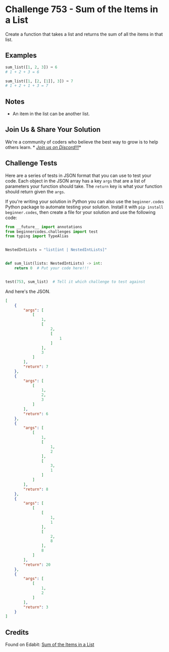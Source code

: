 # Challenge 753 - Sum of the Items in a List

Create a function that takes a list and returns the sum of all the items in that list.

## Examples
```python
sum_list([1, 2, 3]) ➞ 6
# 1 + 2 + 3 = 6

sum_list([1, [2, [1]], 3]) ➞ 7
# 1 + 2 + 1 + 3 = 7
```
## Notes

- An item in the list can be another list.

## Join Us & Share Your Solution

We're a community of coders who believe the best way to grow is to help others learn. *
*[Join us on Discord!!!](https://discord.gg/sfHykntuGy)**

## Challenge Tests

Here are a series of tests in JSON format that you can use to test your code. Each object in the JSON array has a
key `args` that are a list of parameters your function should take. The `return` key is what your function should return
given the `args`.

If you're writing your solution in Python you can also use the `beginner.codes` Python package to automate testing your
solution. Install it with `pip install beginner.codes`, then create a file for your solution and use the following code:

```python
from __future__ import annotations
from beginnercodes.challenges import test
from typing import TypeAlias


NestedIntLists = "list[int | NestedIntLists]"


def sum_list(lists: NestedIntLists) -> int:
    return 0  # Put your code here!!!


test(753, sum_list)  # Tell it which challenge to test against
```

And here's the JSON.

```json
[
    {
        "args": [
            [
                1,
                [
                    2,
                    [
                        1
                    ]
                ],
                3
            ]
        ],
        "return": 7
    },
    {
        "args": [
            [
                1,
                2,
                3
            ]
        ],
        "return": 6
    },
    {
        "args": [
            [
                1,
                [
                    1,
                    2
                ],
                [
                    3,
                    1
                ]
            ]
        ],
        "return": 8
    },
    {
        "args": [
            [
                [
                    1,
                    1
                ],
                [
                    2,
                    8
                ],
                8
            ]
        ],
        "return": 20
    },
    {
        "args": [
            [
                1,
                2
            ]
        ],
        "return": 3
    }
]
```

## Credits

Found on Edabit: [Sum of the Items in a List](https://edabit.com/challenge/pyMScvcjbxG7rMcNT)
